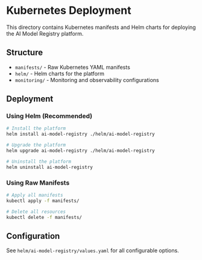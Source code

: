 # Kubernetes Deployment

This directory contains Kubernetes manifests and Helm charts for deploying the AI Model Registry platform.

## Structure

- `manifests/` - Raw Kubernetes YAML manifests
- `helm/` - Helm charts for the platform
- `monitoring/` - Monitoring and observability configurations

## Deployment

### Using Helm (Recommended)

```bash
# Install the platform
helm install ai-model-registry ./helm/ai-model-registry

# Upgrade the platform
helm upgrade ai-model-registry ./helm/ai-model-registry

# Uninstall the platform
helm uninstall ai-model-registry
```

### Using Raw Manifests

```bash
# Apply all manifests
kubectl apply -f manifests/

# Delete all resources
kubectl delete -f manifests/
```

## Configuration

See `helm/ai-model-registry/values.yaml` for all configurable options.